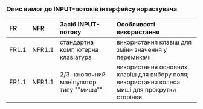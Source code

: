 ### Опис вимог до INPUT-потоків інтерфейсу користувача
|FR|NFR|Засіб INPUT-потоку|Особливості використання|
|:-|:-|:-|:-|
|FR1.1|NFR1.1|стандартна комп'ютерна клавіатура|використання клавіш для зміни значення у перемикачі|
|FR1.1|NFR1.1|2/3-кнопочний маніпулятор типу ""миша""|використання основних клавіш для вибору поля; використання колеса миші для прокрутки сторінки|
